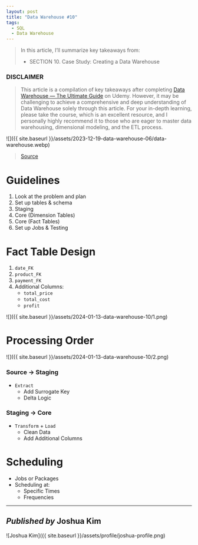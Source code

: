 ```yaml
---
layout: post
title: "Data Warehouse #10"
tags:
  - SQL
  - Data Warehouse
---
```


> In this article, I’ll summarize key takeaways from:
>  - SECTION 10. Case Study: Creating a Data Warehouse

### DISCLAIMER
> This article is a compilation of key takeaways after completing [Data Warehouse — The Ultimate Guide](https://www.udemy.com/course/data-warehouse-the-ultimate-guide/) on Udemy. However, it may be challenging to achieve a comprehensive and deep understanding of Data Warehouse solely through this article. For your in-depth learning, please take the course, which is an excellent resource, and I personally highly recommend it to those who are eager to master data warehousing, dimensional modeling, and the ETL process.

![]({{ site.baseurl }}/assets/2023-12-19-data-warehouse-06/data-warehouse.webp)
> [Source](https://www.udemy.com/course/data-warehouse-the-ultimate-guide/)

# Guidelines
1. Look at the problem and plan
2. Set up tables & schema
3. Staging
4. Core (Dimension Tables)
5. Core (Fact Tables)
6. Set up Jobs & Testing

# Fact Table Design
1. `date_FK`
2. `product_FK`
3. `payment_FK`
4. Additional Columns:
	* `total_price`
	* `total_cost`
	* `profit`

![]({{ site.baseurl }}/assets/2024-01-13-data-warehouse-10/1.png)

# Processing Order

![]({{ site.baseurl }}/assets/2024-01-13-data-warehouse-10/2.png)

### Source → Staging
* `Extract`
	* Add Surrogate Key
	* Delta Logic
### Staging → Core
* `Transform` + `Load`
	* Clean Data
	* Add Additional Columns

# Scheduling
* Jobs or Packages
* Scheduling at:
	* Specific Times
	* Frequencies

---

## *Published by* Joshua Kim
![Joshua Kim]({{ site.baseurl }}/assets/profile/joshua-profile.png)